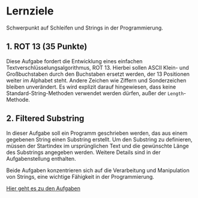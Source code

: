 # Lernziele

Schwerpunkt auf Schleifen und Strings in der Programmierung.

## 1. ROT 13 (35 Punkte)

Diese Aufgabe fordert die Entwicklung eines einfachen Textverschlüsselungsalgorithmus, ROT 13. Hierbei sollen ASCII Klein- und Großbuchstaben durch den Buchstaben ersetzt werden, der 13 Positionen weiter im Alphabet steht. Andere Zeichen wie Ziffern und Sonderzeichen bleiben unverändert. Es wird explizit darauf hingewiesen, dass keine Standard-String-Methoden verwendet werden dürfen, außer der `Length`-Methode.

## 2. Filtered Substring

In dieser Aufgabe soll ein Programm geschrieben werden, das aus einem gegebenen String einen Substring erstellt. Um den Substring zu definieren, müssen der Startindex im ursprünglichen Text und die gewünschte Länge des Substrings angegeben werden. Weitere Details sind in der Aufgabenstellung enthalten.

Beide Aufgaben konzentrieren sich auf die Verarbeitung und Manipulation von Strings, eine wichtige Fähigkeit in der Programmierung.

[Hier geht es zu den Aufgaben](Test02A.md)
